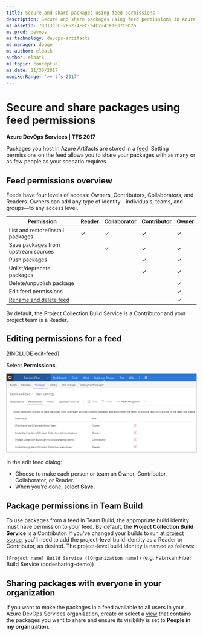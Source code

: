 ```yaml
---
title: Secure and share packages using feed permissions
description: Secure and share packages using feed permissions in Azure Artifacts in Azure DevOps Services or Team Foundation Server
ms.assetid: 70313C3C-2E52-4FFC-94C2-41F1E37C9D26
ms.prod: devops
ms.technology: devops-artifacts
ms.manager: douge
ms.author: elbatk
author: elbatk
ms.topic: conceptual
ms.date: 11/30/2017
monikerRange: '>= tfs-2017'
---
```


# Secure and share packages using feed permissions

**Azure DevOps Services | TFS 2017**

Packages you host in Azure Artifacts are stored in a [feed](../concepts/feeds.md). Setting permissions on the feed allows you to share your packages with as many or as few people as your scenario requires.

## Feed permissions overview
Feeds have four levels of access: Owners, Contributors, Collaborators, and Readers. Owners can add any type of identity&mdash;individuals, teams, and groups&mdash;to any access level.

| Permission | Reader | Collaborator | Contributor | Owner |
| ---------- | ------ | ------------ | ----------- | ----- |
| List and restore/install packages             | &#x2713; | &#x2713; | &#x2713; | &#x2713; |
| Save packages from upstream sources           |          | &#x2713; | &#x2713; | &#x2713; |
| Push packages                                 |          |          | &#x2713; | &#x2713; |
| Unlist/deprecate packages                     |          |          | &#x2713; | &#x2713; |
| Delete/unpublish package                      |          |          |          | &#x2713; |
| Edit feed permissions                         |          |          |          | &#x2713; |
| [Rename and delete feed](edit-feed.md)        |          |          |          | &#x2713; |

By default, the Project Collection Build Service is a Contributor and your project team is a Reader.

<a name="edit-permissions"></a>

## Editing permissions for a feed

[!INCLUDE [edit-feed](../_shared/edit-feed.md)]

Select **Permissions**.

![Editing a feed's permissions](_img/editfeeddialog1.png)

In the edit feed dialog:

- Choose to make each person or team an Owner, Contributor, Collaborator, or Reader.
- When you're done, select **Save**.

<a name="common-identities"></a>

## Package permissions in Team Build

To use packages from a feed in Team Build, the appropriate build identity must have permission to your feed. By default, the **Project Collection Build Service** is a Contributor. If you've changed your builds to run at [project scope](../../pipelines/build/options.md#build-job-authorization-scope), you'll need to add the project-level build identity as a Reader or Contributor, as desired. The project-level build identity is named as follows:

`[Project name] Build Service ([Organization name])` (e.g. FabrikamFiber Build Service (codesharing-demo)) 

## Sharing packages with everyone in your organization

If you want to make the packages in a feed available to all users in your Azure DevOps Services organization, create or select a [view](views.md) that contains the packages you want to share and ensure its visibility is set to **People in my organization**.